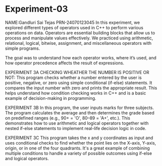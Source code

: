 # Experiment-03
NAME:Gandluri Sai Tejas
PRN-24070123045
In this experiment, we explored different types of operators used in C++ to perform various operations on data. Operators are essential building blocks that allow us to process and manipulate values effectively. We practiced using arithmetic, relational, logical, bitwise, assignment, and miscellaneous operators with simple programs.

The goal was to understand how each operator works, where it’s used, and how operator precedence affects the result of expressions.

EXPERIMENT 3A
CHECKING WHEATHER THE NUMBER IS POSITIVE OR NOT: This program checks whether a number entered by the user is positive, negative, or zero using simple conditional (if-else) statements. It compares the input number with zero and prints the appropriate result. This helps understand how condition checking works in C++ and is a basic example of decision-making in programming.

EXPERIMENT 3B
In this program, the user inputs marks for three subjects. The program calculates the average and then determines the grade based on predefined ranges (e.g., 90+ = 'O', 80–89 = 'A+', etc.). This demonstrates how to use arithmetic and logical operators together with nested if-else statements to implement real-life decision logic in code.

EXPERIMENT 3C
This program takes the x and y coordinates as input and uses conditional checks to find whether the point lies on the X-axis, Y-axis, origin, or in one of the four quadrants. It's a great example of combining multiple conditions to handle a variety of possible outcomes using if-else and logical operators.

